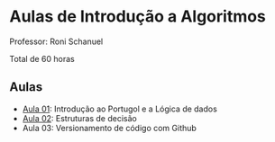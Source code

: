 # Aulas de Introdução a Algoritmos

Professor: Roni Schanuel

Total de 60 horas

## Aulas

- [Aula 01](https://github.com/Arawns1/Introducao-a-Algoritmos/tree/main/Aula%2001): Introdução ao Portugol e a Lógica de dados
- [Aula 02](https://github.com/Arawns1/Introducao-a-Algoritmos/tree/main/Aula%2002): Estruturas de decisão
- Aula 03: Versionamento de código com Github
